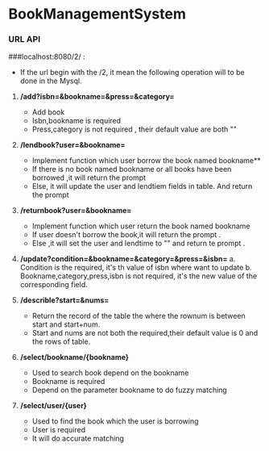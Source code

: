 # BookManagementSystem


### URL API

###localhost:8080/2/ : 
- If the url begin with the /2, it mean the following operation will to be done in the Mysql.


1. **/add?isbn=&bookname=&press=&category=**
    - Add book
    - Isbn,bookname is required
    - Press,category is not required , their default value are both ""
   
2. **/lendbook?user=&bookname=**
    - Implement function which user borrow the book named bookname**
    - If there is no book named bookname or all books have  been borrowed ,it will return the prompt 
    - Else, it will update the user and lendtiem fields in table. And return the prompt 
    
3. **/returnbook?user=&bookname=**
    - Implement function which user return the book named bookname
    - If user doesn't borrow the book,it will return the prompt .
    - Else ,it will set the user and lendtime to "" and return te prompt .
    
4. **/update?condition=&bookname=&category=&press=&isbn=**
    a. Condition is the required, it's th value of isbn where want to update
    b. Bookname,category,press,isbn is not required, it's the new value of the corresponding field.

5. **/describle?start=&nums=**
    - Return the record of the table the where the rownum is between start and start+num.
    - Start and nums are not  both the required,their default value is 0 and the rows of table.

6. **/select/bookname/{bookname}**
    - Used to search book depend on the bookname
    - Bookname is required
    - Depend on the parameter bookname to do fuzzy matching 
    
7. **/select/user/{user}**
    - Used to find the book which the user is borrowing
    - User is required
    - It will do accurate matching 
    
